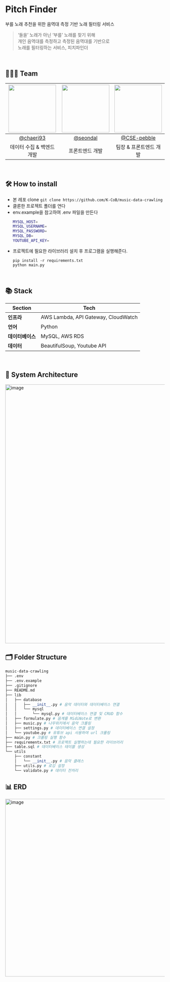 # Pitch Finder 
부를 노래 추천을 위한 음역대 측정 기반 노래 필터링 서비스

> ‘들을’ 노래가 아닌 ‘부를’ 노래를 찾기 위해 <br/>
> 개인 음역대를 측정하고 측정된 음역대를 기반으로 <br/>
> 노래를 필터링하는 서비스, 피치파인더

<br/>

## 🧑‍🤝‍🧑 Team
|<img src="https://avatars.githubusercontent.com/u/79985974?v=4" width="150" height="150"/>|<img src="https://avatars.githubusercontent.com/u/75469131?v=4" width="150" height="150"/>|<img src="https://avatars.githubusercontent.com/u/89910703?v=4" width="150" height="150"/>|
|:-:|:-:|:-:|
|[@chaeri93](https://github.com/chaeri93)|[@seondal](https://github.com/seondal)|[@CSE-pebble](https://github.com/CSE-pebble)|
|데이터 수집 & 백엔드 개발|프론트엔드 개발|팀장 & 프론트엔드 개발|

<br/>


##  🛠️ How to install
- 본 레포 clone `git clone https://github.com/K-CoB/music-data-crawling`
- 클론한 프로젝트 폴더를 연다
- env.example을 참고하여 .env 파일을 만든다
  ```bash
  MYSQL_HOST=
  MYSQL_USERNAME=
  MYSQL_PASSWORD=
  MYSQL_DB=
  YOUTUBE_API_KEY=

  ```
- 프로젝트에 필요한 라이브러리 설치 후 프로그램을 실행해준다.
  ```
  pip install -r requirements.txt
  python main.py
  ```

  
<br/>

## 📚 Stack
| **Section**       | Tech        |
| ---------------- | ---------------------------- |
| **인프라**       | AWS Lambda, API Gateway, CloudWatch      |
| **언어**         | Python                       |
| **데이터베이스** | MySQL, AWS RDS               |
| **데이터** | BeautifulSoup, Youtube API        |

<br/>

## 🔐 System Architecture
<img width="816" alt="image" src="https://github.com/K-CoB/pitch-finder-lambda/assets/79985974/c119c65a-5870-445e-8410-5032825995df">

<br/>

## 🗂️ Folder Structure
```python
music-data-crawling
├── .env
├── .env.example
├── .gitignore
├── README.md
├── lib
│   ├── database
│   │   ├── __init__.py # 음악 데이터와 데이터베이스 연결
│   │   └── mysql
│   │       └── mysql.py # 데이터베이스 연결 및 CRUD 함수
│   ├── formulate.py # 음계를 MidiNote로 변환
│   ├── music.py # 나무위키에서 음악 크롤링
│   ├── settings.py # 데이터베이스 연결 설정
│   └── youtube.py # 유튜브 api 사용하여 url 크롤링
├── main.py # 크롤링 실행 함수
├── requirementx.txt # 프로젝트 실행하는데 필요한 라이브러리
├── table.sql # 데이터베이스 테이블 생성
└── utils
    ├── constant
    │   └── __init__.py # 음악 클래스 
    ├── utils.py # 로깅 설정
    └── validate.py # 데이터 전처리
```
## 📊 ERD
<img width="560" alt="image" src="https://github.com/K-CoB/music-data-crawling/assets/79985974/22b083d6-4eb7-408a-a553-86478567c22a">
